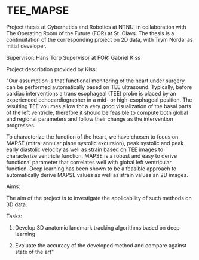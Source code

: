 # TEE_MAPSE

Project thesis at Cybernetics and Robotics at NTNU, in collaboration with The Operating Room of the Future (FOR) at St. Olavs. The thesis is a continuitation of the corresponding project on 2D data, with Trym Nordal as initial developer.

Supervisor: Hans Torp
Supervisor at FOR: Gabriel Kiss

Project description provided by Kiss:

"Our assumption is that functional monitoring of the heart under surgery can be performed automatically based on TEE ultrasound. Typically, before  cardiac interventions a trans esophageal (TEE) probe is placed by an experienced echocardiographer in a mid- or high-esophageal position. The resulting  TEE volumes allow for a very good visualization of the basal parts of the left ventricle, therefore it should be feasible to compute both global and regional  parameters and follow their change as the intervention progresses.

To characterize the function of the heart, we have chosen to focus on MAPSE (mitral annular plane systolic excursion), peak systolic and peak early  diastolic velocity as well as strain based on TEE images to characterize ventricle function. MAPSE is a robust and easy to derive functional parameter  that correlates well with global left ventricular function. Deep learning has been shown to be a feasible approach to automatically derive MAPSE values as  well as strain values an 2D images.

Aims:

The aim of the project is to investigate the applicability of such methods on 3D data.

Tasks:

1. Develop 3D anatomic landmark tracking algorithms based on deep learning

2. Evaluate the accuracy of the developed method and compare against state of the art"
